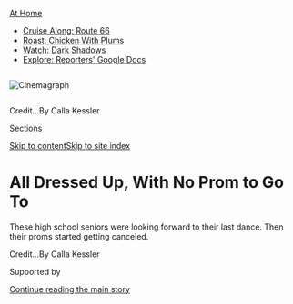 <div id="app">

<div>

<div>

<div>

</div>

<div data-aria-hidden="false">

<div id="site-content" data-role="main">

<div>

<div class="css-1aor85t" style="opacity:0.000000001;z-index:-1;visibility:hidden">

<div class="css-1hqnpie">

<div class="css-epjblv">

<span class="css-17xtcya">[Style](/section/style)</span><span class="css-x15j1o">|</span><span class="css-fwqvlz">All
Dressed Up, With No Prom to Go
To</span>

</div>

<div class="css-k008qs">

<div class="css-1iwv8en">

<span class="css-18z7m18"></span>

<div>

</div>

</div>

<span class="css-1n6z4y">https://nyti.ms/3ai7xCy</span>

<div class="css-1705lsu">

<div class="css-4xjgmj">

<div class="css-4skfbu" data-role="toolbar" data-aria-label="Social Media Share buttons, Save button, and Comments Panel with current comment count" data-testid="share-tools">

  - 
  - 
  - 
  - 
    
    <div class="css-6n7j50">
    
    </div>

  - 
  - 

</div>

</div>

</div>

</div>

</div>

</div>

<div class="css-11qgg8s">

<div id="NYT_TOP_BANNER_REGION">

<div>

<div id="maps-athome-menu" class="section css-l08pwh interactive-content interactive-size-medium">

<div class="css-17ih8de interactive-body">

<div class="at-home-nav__innerContainer">

<div class="at-home-nav__title">

[At
Home](https://www.nytimes3xbfgragh.onion/spotlight/at-home?action=click&pgtype=Article&state=default&region=TOP_BANNER&context=at_home_menu)

</div>

  - [Cruise Along:
    Route 66](https://www.nytimes3xbfgragh.onion/2020/09/07/travel/route-66.html?action=click&pgtype=Article&state=default&region=TOP_BANNER&context=at_home_menu)
  - [Roast: Chicken With
    Plums](https://www.nytimes3xbfgragh.onion/2020/09/04/dining/sheet-pan-chicken.html?action=click&pgtype=Article&state=default&region=TOP_BANNER&context=at_home_menu)
  - [Watch: Dark
    Shadows](https://www.nytimes3xbfgragh.onion/2020/09/04/arts/television/dark-shadows-stream.html?action=click&pgtype=Article&state=default&region=TOP_BANNER&context=at_home_menu)
  - [Explore: Reporters' Google
    Docs](https://www.nytimes3xbfgragh.onion/interactive/2020/at-home/even-more-reporters-editors-diaries-lists-recommendations.html?action=click&pgtype=Article&state=default&region=TOP_BANNER&context=at_home_menu)

</div>

</div>

</div>

</div>

</div>

</div>

<div id="fullBleedHeaderContent">

<div class="css-n4ws9g">

<div class="sizeFull css-pvifa0">

<div class="css-14houu5" style="width:100%;overflow:hidden">

<div class="css-122y91a">

![Cinemagraph](https://static01.graylady3jvrrxbe.onion/images/2020/04/19/fashion/15VIRUS-PROM1/merlin_171364857_85fd101d-fa56-44ce-a749-2732ca0ccdec-superJumbo.jpg)

</div>

</div>

<span class="css-cnj6d5 e1z0qqy90" itemprop="copyrightHolder"><span class="css-1ly73wi e1tej78p0">Credit...</span><span>By
Calla Kessler</span></span>

</div>

</div>

<div class="css-3z92zw">

<div class="css-6cn7ki">

<div class="NYTAppHideMasthead css-1bcu9v6 e1suatyy0">

<div class="section css-1o1qe8k e1suatyy2">

<div class="css-cu5p7t er09x8g0">

<div class="css-6n7j50">

</div>

<span class="css-1dv1kvn">Sections</span>

[Skip to content](#site-content)[Skip to site index](#site-index)

</div>

<div class="css-10698na e1huz5gh0">

</div>

</div>

</div>

<div class="css-1sojcmr ehdk2mb0">

# All Dressed Up, With No Prom to Go To

</div>

These high school seniors were looking forward to their last dance. Then
their proms started getting
canceled.

</div>

</div>

<div class="css-nwzfg5 e1gnum310">

<span class="css-1f9pvn2 style"></span><span class="css-cnj6d5 e1z0qqy90" itemprop="copyrightHolder"><span class="css-1ly73wi e1tej78p0">Credit...</span><span><span>By
Calla Kessler</span></span></span>

</div>

<div id="sponsor-wrapper" class="css-1hyfx7x">

<div id="sponsor-slug" class="css-19vbshk">

Supported by

</div>

[Continue reading the main
story](#after-sponsor)

<div id="sponsor" class="ad sponsor-wrapper" style="text-align:center;height:100%;display:block">

</div>

<div id="after-sponsor">

</div>

</div>

<div class="css-1wx1auc e1gnum311">

<div class="css-18e8msd">

<div class="css-vp77d3 epjyd6m0">

<div class="css-1baulvz">

Photographs by
<span class="css-1baulvz last-byline" itemprop="name">Calla
Kessler</span>

Text by [<span class="css-1baulvz last-byline" itemprop="name">Jazmine
Hughes</span>](https://www.nytimes3xbfgragh.onion/by/jazmine-hughes)

</div>

</div>

  - 
    
    <div class="css-ld3wwf e16638kd2">
    
    April 17,
    2020
    
    </div>

  - 
    
    <div class="css-4xjgmj">
    
    <div class="css-d8bdto" data-role="toolbar" data-aria-label="Social Media Share buttons, Save button, and Comments Panel with current comment count" data-testid="share-tools">
    
      - 
      - 
      - 
      - 
        
        <div class="css-6n7j50">
        
        </div>
    
      - 
      - 
    
    </div>
    
    </div>

</div>

</div>

</div>

<div class="section meteredContent css-1r7ky0e" name="articleBody" itemprop="articleBody">

<div class="css-1fanzo5 StoryBodyCompanionColumn">

<div class="css-53u6y8">

A canceled date, another detention, an ill-timed zit: When you’re in
high school, any number of problems can make it feel like the end of the
world has arrived. Luckily, for those of us who’ve already graduated, a
global pandemic never made the list.

But for students in the class of 2020, the Covid-19 crisis arrived just
as they were receiving college acceptance letters, dreaming about new
jobs, gearing up to leave high school behind — and making plans for
prom, which, for most students, has been canceled.

We photographed 10 students from Omaha in the outfits they had planned
to wear to the dance. They talked to us about their prom dreams, hopes
and disappointments. The cultural rite of passage, which they’ve largely
experienced through movies and television shows, books and Mom’s old
photos, was their chance to feel like adults — or at least on the brink
of adulthood, anyway — for the first time.

Now, it feels like high school is ending on a whimper. “There’s been so
many tears, but I guess the best thing that’s helped me get through it
is that I’m not alone,” said Olivia Mathews, 17. “Every senior in high
school in the world right now knows how I feel, so that makes the pain a
little easier to deal with.”

</div>

</div>

<div class="css-1fanzo5 StoryBodyCompanionColumn">

<div class="css-53u6y8">

-----

Mercy High
School

## Aaliyah Flores-Pliego, 17

</div>

</div>

<div class="css-79elbk" data-testid="photoviewer-wrapper">

<div class="css-z3e15g" data-testid="photoviewer-wrapper-hidden">

</div>

<div class="css-1a48zt4 ehw59r15" data-testid="photoviewer-children">

![<span class="css-cnj6d5 e1z0qqy90" itemprop="copyrightHolder"><span class="css-1ly73wi e1tej78p0">Credit...</span><span>Calla
Kessler/The New York
Times</span></span>](https://static01.graylady3jvrrxbe.onion/images/2020/04/19/fashion/17VIRUS-PROM5/merlin_171365520_b78055d9-4916-4bdf-b5fc-96519d4dfb88-articleLarge.jpg?quality=75&auto=webp&disable=upscale)

</div>

</div>

<div class="css-1fanzo5 StoryBodyCompanionColumn">

<div class="css-53u6y8">

Prom has been rescheduled three times already. First, it was going to be
in late April. Then, May 9. And now they just rescheduled it in June.
The girls at our school really want to have a prom, and we have a
teacher who really wants us to have one, too. We have that special kind
of relationship with teachers where they’re not just our teachers — they
know about our lives. They’re trying to do anything that they can.

I’m a big fangirl of prom. I watch a lot of movies about high school. I
always envisioned prom as something special, something memorable, just
because you only go to high school once.

At an all-girls school, prom is a really big deal, because we’re able to
pick out a boy, and we can meet everyone’s boyfriends or guy friends. I
was planning on taking this guy that I’m talking to, and we’re just
really great friends. Who knows\! What if we end up getting married, and
we didn’t end up going to prom together? Anything could have happened on
prom day.

</div>

</div>

<div class="css-1fanzo5 StoryBodyCompanionColumn">

<div class="css-53u6y8">

-----

Bellevue West High
School

## Trey Hepburn, 18

</div>

</div>

<div class="css-79elbk" data-testid="photoviewer-wrapper">

<div class="css-z3e15g" data-testid="photoviewer-wrapper-hidden">

</div>

<div class="css-1a48zt4 ehw59r15" data-testid="photoviewer-children">

<div class="css-1xdhyk6 erfvjey0">

<span class="css-1ly73wi e1tej78p0">Image</span>

<div class="css-zjzyr8">

<div data-testid="lazyimage-container" style="height:483.33333333333326px">

</div>

</div>

</div>

<span class="css-cnj6d5 e1z0qqy90" itemprop="copyrightHolder"><span class="css-1ly73wi e1tej78p0">Credit...</span><span>Calla
Kessler/The New York Times</span></span>

</div>

</div>

<div class="css-1fanzo5 StoryBodyCompanionColumn">

<div class="css-53u6y8">

I was actually hoping that I would get prom king. I’m a likable person.
I don’t treat anyone any different than how I would treat my family. In
my head, I was thinking, I’d be dancing with somebody, and then the
music stops and they announce it, and as soon as they do, everyone
starts cheering and chanting my name. It would have been really cool.

Assuming that I stay healthy through this time, I would honestly say
that I’m one of the lucky people in the sense that I was able to stay
home through this and not have gotten the virus. But the fact that it
happened like my year, it’s kind of funny: I was actually born right
before 9/11 happened, and now I’m going into the real world with
coronavirus happening. It’s weird.

-----

</div>

</div>

<div class="css-1fanzo5 StoryBodyCompanionColumn">

<div class="css-53u6y8">

Mercy High
School

## Sunny Yang, 18

</div>

</div>

<div class="css-79elbk" data-testid="photoviewer-wrapper">

<div class="css-z3e15g" data-testid="photoviewer-wrapper-hidden">

</div>

<div class="css-1a48zt4 ehw59r15" data-testid="photoviewer-children">

<div class="css-1xdhyk6 erfvjey0">

<span class="css-1ly73wi e1tej78p0">Image</span>

<div class="css-zjzyr8">

<div data-testid="lazyimage-container" style="height:483.33333333333326px">

</div>

</div>

</div>

<span class="css-cnj6d5 e1z0qqy90" itemprop="copyrightHolder"><span class="css-1ly73wi e1tej78p0">Credit...</span><span>Calla
Kessler/The New York Times</span></span>

</div>

</div>

<div class="css-1fanzo5 StoryBodyCompanionColumn">

<div class="css-53u6y8">

Prom is a really big deal. Since it’s an all-girls school, we pick one
prom queen and two princesses. I ordered my dress before spring break,
in February. I was so excited, and I wanted to be prepared so I could
plan my makeup and the jewelry, color-coding my outfit.

For me, it’s a day to be a princess. We wear uniforms all the time. We
don’t get to wear jeans or any cute tops, so it was a day where I can
wear something special and cute. It’s a day to treat myself: spending
money, looking gorgeous, looking happy all that day, not worrying about
homework. The very first job that I got was to save up money for prom.

I’m an immigrant from South Korea. I came here for high school. I tell
my Korean friends that prom’s a big deal because it’s the last day that
you can actually enjoy whatever you want to do before you graduate high
school. I had the Disney Channel in Korea, and all the high school
movies always had a prom. I wanted to have that experience at least
once.

-----

Creighton
Prep

## Ty McSweeney, 18

</div>

</div>

<div class="css-79elbk" data-testid="photoviewer-wrapper">

<div class="css-z3e15g" data-testid="photoviewer-wrapper-hidden">

</div>

<div class="css-1a48zt4 ehw59r15" data-testid="photoviewer-children">

<div class="css-1xdhyk6 erfvjey0">

<span class="css-1ly73wi e1tej78p0">Image</span>

<div class="css-zjzyr8">

<div data-testid="lazyimage-container" style="height:483.33333333333326px">

</div>

</div>

</div>

<span class="css-cnj6d5 e1z0qqy90" itemprop="copyrightHolder"><span class="css-1ly73wi e1tej78p0">Credit...</span><span>Calla
Kessler/The New York Times</span></span>

</div>

</div>

<div class="css-1fanzo5 StoryBodyCompanionColumn">

<div class="css-53u6y8">

I go to an all-guys school. It is kind of a big deal, but not the worst
thing in the world. It’s just another thing that we’re missing out on.
The girls we’d take are probably more upset about it. I try to keep a
positive mind-set. I’m on student council at my school, so I knew the
plans for it. It was going to be a casino-type thing, a bunch of fun
games. One of my friends is on the planning committee, and he’s been
saying it’s like the biggest disappointment.

</div>

</div>

<div class="css-1fanzo5 StoryBodyCompanionColumn">

<div class="css-53u6y8">

I’m not getting that experience to feel like I’m moving on in life. My
life is just waiting for me, but I can’t leave the house. In time, I’m
going to get over it. But looking back, if I have kids or something,
they’ll be like, “Whoa, you were alive during this point,” so that’ll be
kind of cool.

<div id="NYT_MAIN_CONTENT_2_REGION" class="css-9tf9ac">

<div>

</div>

</div>

-----

Mercy High
School

## Nyaduel Mayang Paljor, 18

</div>

</div>

<div class="css-79elbk" data-testid="photoviewer-wrapper">

<div class="css-z3e15g" data-testid="photoviewer-wrapper-hidden">

</div>

<div class="css-1a48zt4 ehw59r15" data-testid="photoviewer-children">

<div class="css-1xdhyk6 erfvjey0">

<span class="css-1ly73wi e1tej78p0">Image</span>

<div class="css-zjzyr8">

<div data-testid="lazyimage-container" style="height:483.33333333333326px">

</div>

</div>

</div>

<span class="css-cnj6d5 e1z0qqy90" itemprop="copyrightHolder"><span class="css-1ly73wi e1tej78p0">Credit...</span><span>Calla
Kessler/The New York Times</span></span>

</div>

</div>

<div class="css-1fanzo5 StoryBodyCompanionColumn">

<div class="css-53u6y8">

I was hurt when I found out prom was canceled, because I was so excited
to finally have my senior prom and look my best for the last time. I
borrowed a dress. I went to Instagram and looked at some of my friends’
prom photos from last year, and saw one that I liked, so I screenshotted
it and asked if I could borrow it.

I’ve had the same friend group since freshman year, and we take pictures
together for every dance. It’s sad that we don’t get to get our last
dance photo shoot together. I thought it’d be like the movies and I’d
get to take photos with my friends, you know?

It sucks, because all that stuff is gone, but at the same time, a lot of
stuff that I didn’t enjoy for my school is gone as well, so it balances
out. I didn’t like waking up early every single day, five times a week.
Now, I don’t have to do that.

</div>

</div>

<div class="css-1fanzo5 StoryBodyCompanionColumn">

<div class="css-53u6y8">

-----

Omaha Northwest High
School

## Livia McFadden, 17

</div>

</div>

<div class="css-79elbk" data-testid="photoviewer-wrapper">

<div class="css-z3e15g" data-testid="photoviewer-wrapper-hidden">

</div>

<div class="css-1a48zt4 ehw59r15" data-testid="photoviewer-children">

<div class="css-1xdhyk6 erfvjey0">

<span class="css-1ly73wi e1tej78p0">Image</span>

<div class="css-zjzyr8">

<div data-testid="lazyimage-container" style="height:482.6888888888889px">

</div>

</div>

</div>

<span class="css-cnj6d5 e1z0qqy90" itemprop="copyrightHolder"><span class="css-1ly73wi e1tej78p0">Credit...</span><span>Calla
Kessler/The New York Times</span></span>

</div>

</div>

<div class="css-1fanzo5 StoryBodyCompanionColumn">

<div class="css-53u6y8">

I’m a big school person: I’m extra-involved, overinvolved. I like to
support other people. So prom being canceled hurts, because everything
that I do means so much to me. I always want to be making the most of
the time I have, and now all that time is gone.

Everyone wants to walk in prom court, and that was something that I was
looking forward to as well: the chance to run and maybe be prom queen. I
was prom princess last year, and I felt amazing. I was special. I kind
of got my moment already, but I wanted someone else to get the chance to
feel the way that I felt. I just wish that everyone could have that
moment.

Sometimes things work out, and sometimes they don’t, but there’s always
hope and there’s always a chance to seize an opportunity. Hopefully we
can do something, as the class of 2020, to make up for the prom, and
teach the lesson of don’t just give up because something’s been taken,
but take it back.

-----

</div>

</div>

<div class="css-1fanzo5 StoryBodyCompanionColumn">

<div class="css-53u6y8">

Central High
School

## Gunnar Duke, 18

</div>

</div>

<div class="css-79elbk" data-testid="photoviewer-wrapper">

<div class="css-z3e15g" data-testid="photoviewer-wrapper-hidden">

</div>

<div class="css-1a48zt4 ehw59r15" data-testid="photoviewer-children">

<div class="css-1xdhyk6 erfvjey0">

<span class="css-1ly73wi e1tej78p0">Image</span>

<div class="css-zjzyr8">

<div data-testid="lazyimage-container" style="height:483.33333333333326px">

</div>

</div>

</div>

<span class="css-cnj6d5 e1z0qqy90" itemprop="copyrightHolder"><span class="css-1ly73wi e1tej78p0">Credit...</span><span>Calla
Kessler/The New York Times</span></span>

</div>

</div>

<div class="css-1fanzo5 StoryBodyCompanionColumn">

<div class="css-53u6y8">

I was disappointed when prom got canceled, because I always wear a suit
that stands out a lot. This year was going to be all dark purple satin
material. It had eagle cuff links, which is the mascot of our high
school, and it was going to have a white cape around it, and I had
golden spiked shoes that matched a golden bow tie. It was going to look
really cool. I just like being different, standing out. At junior prom,
I wore this pink leopard suit.

My grandma makes all my suits from scratch. She has since sophomore
year. I usually come up with an idea, and then we go pick out a fabric
that she likes, and she shows me how it’ll turn out. She’s already done
with the suit part, but she’s not done with the cape. I usually always
post pictures of my outfit on Instagram — it just won’t be the same.

It’s just kind of sad because the reason that it was canceled is all out
of our control. There’s not a lot we can do about it. But I missed out
only a little bit, because most people get two proms and I only had one.
If I have kids, I’ll tell them to make the most of their prom and don’t
have any regrets, because something might just come up like this again.
You never know when it’s your last prom.

-----

Central High
School

## Kaya Koraleski, 18

</div>

</div>

<div class="css-79elbk" data-testid="photoviewer-wrapper">

<div class="css-z3e15g" data-testid="photoviewer-wrapper-hidden">

</div>

<div class="css-1a48zt4 ehw59r15" data-testid="photoviewer-children">

<div class="css-1xdhyk6 erfvjey0">

<span class="css-1ly73wi e1tej78p0">Image</span>

<div class="css-zjzyr8">

<div data-testid="lazyimage-container" style="height:483.33333333333326px">

</div>

</div>

</div>

<span class="css-cnj6d5 e1z0qqy90" itemprop="copyrightHolder"><span class="css-1ly73wi e1tej78p0">Credit...</span><span>Calla
Kessler/The New York Times</span></span>

</div>

</div>

<div class="css-1fanzo5 StoryBodyCompanionColumn">

<div class="css-53u6y8">

Junior prom isn’t that great, in my opinion, so I was super excited for
senior prom. Prom is pretty much a rite of culture for Omaha kids. It’s
the big night to get super dressed up. It’s always been a huge thing to
go out and buy your dress early. I got my dress in December or January.
Me and my two best girlfriends went to Von Maur here in Omaha, and it
was like, prom is so far away, we’re not going to find a dress, and then
I found the perfect one. I have this navy blue, long, super sparkly
dress, because I wanted a dress with the themes of the roaring 20s,
which is the theme of our year. I had my hair figured out in February.
It’s a very indescribable feeling, getting ready for a big event that
you know you’re going to remember for the rest of your life.

All my classes are moved online to doing Zoom meetings, and we’re
talking in my government class about how this could be happening in the
fall again, and it just sounds like a nightmare that this is going to
happen during my freshman year of college, too. It just feels like I’m
missing a lot of the big opportunities that people are always like, “Oh,
just wait for this. It’s one moment that you’ll never forget.” I’m not
getting those moments.

-----

Creighton
Prep

## Isiaah Clark, 18

</div>

</div>

<div class="css-79elbk" data-testid="photoviewer-wrapper">

<div class="css-z3e15g" data-testid="photoviewer-wrapper-hidden">

</div>

<div class="css-1a48zt4 ehw59r15" data-testid="photoviewer-children">

<div class="css-1xdhyk6 erfvjey0">

<span class="css-1ly73wi e1tej78p0">Image</span>

<div class="css-zjzyr8">

<div data-testid="lazyimage-container" style="height:483.33333333333326px">

</div>

</div>

</div>

<span class="css-cnj6d5 e1z0qqy90" itemprop="copyrightHolder"><span class="css-1ly73wi e1tej78p0">Credit...</span><span>Calla
Kessler/The New York Times</span></span>

</div>

</div>

<div class="css-1fanzo5 StoryBodyCompanionColumn">

<div class="css-53u6y8">

I am part of chamber choir, and last year the seniors in the program
approached me with the idea of having me play the piano and sing at
their prom. Of course, I was kind of hesitant, because I was still a
junior and I really looked up to those guys. But it was really dope. I
was going to play again this year. My friend and I had been going
through and vetting people and making sure they were serious about
playing at prom, because it’s a time commitment, with the rehearsals.

We were going to play Stevie Wonder, Bruno Mars and then also our class
song, which is “Home,” by Phillip Phillips. It would have been magical
to be up there jamming with my friends. Honestly, they’re like my
brothers. Something I think I would never forget is the energy in the
room. It would have been electric.

</div>

</div>

<div class="css-1fanzo5 StoryBodyCompanionColumn">

<div class="css-53u6y8">

I was going to take my girlfriend to prom. It would have been on our
one-year anniversary, on prom day. My grandfather was going to let me
drive his Corvette, which just hurts now.

-----

Marian High
School

## Olivia Mathews, 17

</div>

</div>

<div class="css-79elbk" data-testid="photoviewer-wrapper">

<div class="css-z3e15g" data-testid="photoviewer-wrapper-hidden">

</div>

<div class="css-1a48zt4 ehw59r15" data-testid="photoviewer-children">

<div class="css-1xdhyk6 erfvjey0">

<span class="css-1ly73wi e1tej78p0">Image</span>

<div class="css-zjzyr8">

<div data-testid="lazyimage-container" style="height:483.33333333333326px">

</div>

</div>

</div>

<span class="css-cnj6d5 e1z0qqy90" itemprop="copyrightHolder"><span class="css-1ly73wi e1tej78p0">Credit...</span><span>Calla
Kessler/The New York Times</span></span>

</div>

</div>

<div class="css-1fanzo5 StoryBodyCompanionColumn">

<div class="css-53u6y8">

I have a bunch of older siblings, so I was looking forward to this
moment my whole life. As a kid, I was just like, “Wow, that looks so
cool, I can’t wait till I get to do that someday. Only the big kids get
to do it\!” When I finally got to that age, I was like, this is my time
to shine. My first prom was junior year, and I didn’t know that it was
going to be my last one, so I didn’t really soak it all in. If I had
known, I would have spent less time on my phone. I would have partied
like there was no tomorrow.

I feel like the world has kind of skipped over us, and forgotten how big
of a deal your senior year can be. When everything started to get
canceled, I was like, can’t we postpone it? Because this is it for me.
I’m not going to be able to do this ever again.

</div>

</div>

</div>

<div>

</div>

<div>

</div>

<div>

</div>

<div>

<div id="bottom-wrapper" class="css-1ede5it">

<div id="bottom-slug" class="css-l9onyx">

Advertisement

</div>

[Continue reading the main
story](#after-bottom)

<div id="bottom" class="ad bottom-wrapper" style="text-align:center;height:100%;display:block;min-height:90px">

</div>

<div id="after-bottom">

</div>

</div>

</div>

</div>

</div>

## Site Index

<div>

</div>

## Site Information Navigation

  - [© <span>2020</span> <span>The New York Times
    Company</span>](https://help.nytimes3xbfgragh.onion/hc/en-us/articles/115014792127-Copyright-notice)

<!-- end list -->

  - [NYTCo](https://www.nytco.com/)
  - [Contact
    Us](https://help.nytimes3xbfgragh.onion/hc/en-us/articles/115015385887-Contact-Us)
  - [Work with us](https://www.nytco.com/careers/)
  - [Advertise](https://nytmediakit.com/)
  - [T Brand Studio](http://www.tbrandstudio.com/)
  - [Your Ad
    Choices](https://www.nytimes3xbfgragh.onion/privacy/cookie-policy#how-do-i-manage-trackers)
  - [Privacy](https://www.nytimes3xbfgragh.onion/privacy)
  - [Terms of
    Service](https://help.nytimes3xbfgragh.onion/hc/en-us/articles/115014893428-Terms-of-service)
  - [Terms of
    Sale](https://help.nytimes3xbfgragh.onion/hc/en-us/articles/115014893968-Terms-of-sale)
  - [Site
    Map](https://spiderbites.nytimes3xbfgragh.onion)
  - [Help](https://help.nytimes3xbfgragh.onion/hc/en-us)
  - [Subscriptions](https://www.nytimes3xbfgragh.onion/subscription?campaignId=37WXW)

</div>

</div>

</div>

</div>
